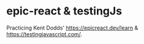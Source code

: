 # epic-react & testingJs

Practicing Kent Dodds' https://epicreact.dev/learn & https://testingjavascript.com/.
